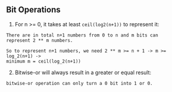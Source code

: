 ## Bit Operations
1. For n >= 0, it takes at least `ceil(log2(n+1))` to represent it:
```
There are in total n+1 numbers from 0 to n and m bits can 
represent 2 ** m numbers. 

So to represent n+1 numbers, we need 2 ** m >= n + 1 -> m >= log_2(n+1) -> 
minimum m = ceil(log_2(n+1))
```

2. Bitwise-or will always result in a greater or equal result:
```
bitwise-or operation can only turn a 0 bit into 1 or 0.
```